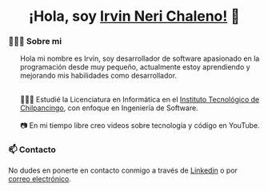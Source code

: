 <h1 style="text-align: center;">¡Hola, soy <a href="https://novainc98.github.io">Irvin Neri Chaleno!</a> 👋</h1>
<!-- </div>
<img alt="banner" src="https://github.com/novainc98/novainc98/blob/a1855e88efa39c4d70be444a7d10f2673db85a5b/Banner7.png"> -->

### 👨🏻‍💻 Sobre mi
<ul>
Hola mi nombre es Irvin, soy desarrollador de software apasionado en la programación desde muy pequeño, actualmente estoy aprendiendo y mejorando mis habilidades como desarrollador.<br><br>

👨🏻‍🎓 Estudié la Licenciatura en Informática en el [Instituto Tecnológico de Chilpancingo](https://www.facebook.com/TecNMChilpancingo), con enfoque en Ingeniería de Software.<br><br>
📷 En mi tiempo libre creo videos sobre tecnología y código en YouTube.
</ul>





### 📫 Contacto
No dudes en ponerte en contacto conmigo a través de <a href="https://www.linkedin.com/in/irvinneric/">Linkedin</a> o por <a href="mailto:novainc98@gmail.com">correo electrónico</a>.



<!-- [video](https://www.instagram.com/reel/DAn9XBYopb5/?utm_source=ig_web_button_share_sheet&igsh=MzRlODBiNWFlZA==).
 -->


<!-- ## 📫 Contacto
[![LinkedIn](https://img.shields.io/badge/LinkedIn-%230077B5.svg?logo=linkedin&logoColor=white)](https://www.linkedin.com/in/irvinneric/) 
[![YouTube](https://img.shields.io/badge/YouTube-%23FF0000.svg?logo=YouTube&logoColor=white)](https://youtube.com/@novainc98)  -->

<!-- ### 🚀 Stack:
#### Lenguajes de programación:
![Java](https://img.shields.io/badge/java-%23ED8B00.svg?style=for-the-badge&logo=openjdk&logoColor=white)
![Python](https://img.shields.io/badge/python-3670A0?style=for-the-badge&logo=python&logoColor=ffdd54)
![JavaScript](https://img.shields.io/badge/javascript-%23323330.svg?style=for-the-badge&logo=javascript&logoColor=%23F7DF1E)
![Bash Script](https://img.shields.io/badge/bash_script-%23121011.svg?style=for-the-badge&logo=gnu-bash&logoColor=white)

#### Frontend
![HTML5](https://img.shields.io/badge/html5-%23E34F26.svg?style=for-the-badge&logo=html5&logoColor=white)
![CSS3](https://img.shields.io/badge/css3-%231572B6.svg?style=for-the-badge&logo=css3&logoColor=white)
![Angular](https://img.shields.io/badge/angular-%23DD0031.svg?style=for-the-badge&logo=angular&logoColor=white) 

#### Backend
![Spring](https://img.shields.io/badge/spring-%236DB33F.svg?style=for-the-badge&logo=spring&logoColor=white)

#### Bases de datos
![MySQL](https://img.shields.io/badge/mysql-4479A1.svg?style=for-the-badge&logo=mysql&logoColor=white)

#### Control de versiones
![Git](https://img.shields.io/badge/git-%23F05033.svg?style=for-the-badge&logo=git&logoColor=white) 
![GitHub](https://img.shields.io/badge/github-%23121011.svg?style=for-the-badge&logo=github&logoColor=white) 

#### Diseño y organización
![Figma](https://img.shields.io/badge/figma-%23F24E1E.svg?style=for-the-badge&logo=figma&logoColor=white) 
![Notion](https://img.shields.io/badge/Notion-%23000000.svg?style=for-the-badge&logo=notion&logoColor=white)  -->
 

